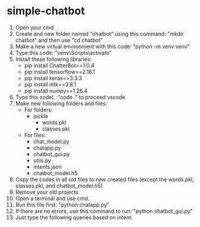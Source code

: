# simple-chatbot

1. Open your cmd
2. Create and new folder named "chatbot" using this command: "mkdir chatbot" and then use "cd chatbot"
3. Make a new virtual environment with this code: "python -m venv venv"
4. Type this code: "venv\Scripts\activate"
5. Install these following libraries:
   - pip install ChatterBot==1.0.4
   - pip install tensorflow==2.16.1
   - pip install keras==3.3.3
   - pip install nltk==3.8.1
   - pip install numpy==1.26.4
6. Type this codeL :"code ." to proceed vscode
7. Make new following folders and files:
   - For folders:
     - pickle 
       - words.pkl
       - classes.pkl
   - For files:
     - chat_model.py
     - chatapp.py
     - chatbot_gui.py
     - utils.py
     - intents.json
     - chatbot_model.h5
8. Copy the codes in all old files to new created files (except the words.pkl, classes.pkl, and chatbot_model.h5)
9. Remove your old projects 
10. Open a terminal and use cmd.
11. Run this file first: "python chatapp.py"
12. If there are no errors, use this command to run: "python chatbot_gui.py"
13. Just type the following queries based on intent.
  
